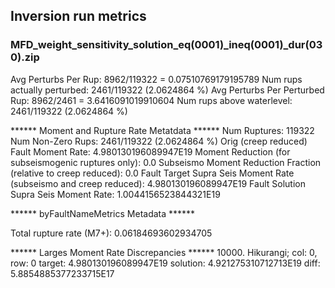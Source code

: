 ## Inversion run metrics

### MFD_weight_sensitivity_solution_eq(0001)_ineq(0001)_dur(030).zip


Avg Perturbs Per Rup: 8962/119322 = 0.07510769179195789
Num rups actually perturbed: 2461/119322 (2.0624864 %)
Avg Perturbs Per Perturbed Rup: 8962/2461 = 3.6416091019910604
Num rups above waterlevel: 2461/119322 (2.0624864 %)


****** Moment and Rupture Rate Metatdata ******
Num Ruptures: 119322
Num Non-Zero Rups: 2461/119322 (2.0624864 %)
Orig (creep reduced) Fault Moment Rate: 4.980130196089947E19
Moment Reduction (for subseismogenic ruptures only): 0.0
Subseismo Moment Reduction Fraction (relative to creep reduced): 0.0
Fault Target Supra Seis Moment Rate (subseismo and creep reduced): 4.980130196089947E19
Fault Solution Supra Seis Moment Rate: 1.0044156523844321E19


****** byFaultNameMetrics Metadata ******

Total rupture rate (M7+): 0.06184693602934705


****** Larges Moment Rate Discrepancies ******
10000. Hikurangi; col: 0, row: 0	target: 4.980130196089947E19	solution: 4.921275310712713E19	diff: 5.8854885377233715E17
